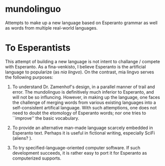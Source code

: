 # mundolinguo
Attempts to make up a new language based on Esperanto grammar as well as words from multiple real-world languages. 

To Esperantists
===============

This attempt of building a new language is not intent to challange / compete with Esperanto. 
As a fina-venkisto, I believe Esperanto is the artificial language to popularize (as <i>nia lingvo</i>). 
On the contrast, mia lingvo serves the following purposes: 

1. To understand Dr. Zamenhof's design, in a parallel manner of trail and error. 
The mundolinguo is definitively much inferior to Esperanto, and will not be so influncing. 
However, in making up the language, one faces the challenge of merging words from various existing languages into a self-consistent artifical language. 
With such attemptions, one does not need to doubt the etomology of Esperanto words; nor one tries to ``improve'' the basic vocabulary. 

1. To provide an alternative man-made language scarcely embedded in Esperanto text. 
Perhaps it is useful in fictional writing, especially SciFi (aliens? ). 

1. To try specified-language-oriented computer software. 
If such development succeeds, it is rather easy to port it for Esperanto as computerized supports. 
